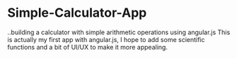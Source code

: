 # Simple-Calculator-App
..building a calculator with simple  arithmetic operations using angular.js
This is actually my first app with angular.js, I hope to add some scientific functions and a bit of UI/UX to make it more appealing.
